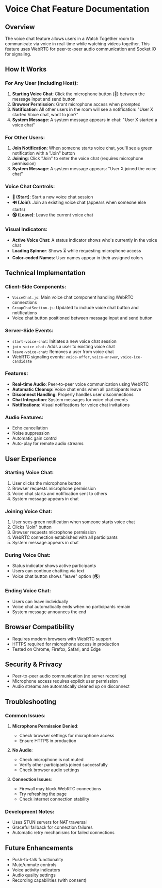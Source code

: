 # Voice Chat Feature Documentation

## Overview

The voice chat feature allows users in a Watch Together room to communicate via voice in real-time while watching videos together. This feature uses WebRTC for peer-to-peer audio communication and Socket.IO for signaling.

## How It Works

### For Any User (Including Host):

1. **Starting Voice Chat**: Click the microphone button (🎤) between the message input and send button
2. **Browser Permission**: Grant microphone access when prompted
3. **Notification**: All other users in the room will see a notification: "User X started Voice chat, want to join?"
4. **System Message**: A system message appears in chat: "User X started a voice chat"

### For Other Users:

1. **Join Notification**: When someone starts voice chat, you'll see a green notification with a "Join" button
2. **Joining**: Click "Join" to enter the voice chat (requires microphone permission)
3. **System Message**: A system message appears: "User X joined the voice chat"

### Voice Chat Controls:

- **🎤 (Start)**: Start a new voice chat session
- **🔊 (Join)**: Join an existing voice chat (appears when someone else starts)
- **🔇 (Leave)**: Leave the current voice chat

### Visual Indicators:

- **Active Voice Chat**: A status indicator shows who's currently in the voice chat
- **Loading Spinner**: Shows ⏳ while requesting microphone access
- **Color-coded Names**: User names appear in their assigned colors

## Technical Implementation

### Client-Side Components:

- `VoiceChat.js`: Main voice chat component handling WebRTC connections
- `GroupChatSection.js`: Updated to include voice chat button and notifications
- Voice chat button positioned between message input and send button

### Server-Side Events:

- `start-voice-chat`: Initiates a new voice chat session
- `join-voice-chat`: Adds a user to existing voice chat
- `leave-voice-chat`: Removes a user from voice chat
- WebRTC signaling events: `voice-offer`, `voice-answer`, `voice-ice-candidate`

### Features:

- **Real-time Audio**: Peer-to-peer voice communication using WebRTC
- **Automatic Cleanup**: Voice chat ends when all participants leave
- **Disconnect Handling**: Properly handles user disconnections
- **Chat Integration**: System messages for voice chat events
- **Notifications**: Visual notifications for voice chat invitations

### Audio Features:

- Echo cancellation
- Noise suppression
- Automatic gain control
- Auto-play for remote audio streams

## User Experience

### Starting Voice Chat:

1. User clicks the microphone button
2. Browser requests microphone permission
3. Voice chat starts and notification sent to others
4. System message appears in chat

### Joining Voice Chat:

1. User sees green notification when someone starts voice chat
2. Clicks "Join" button
3. Browser requests microphone permission
4. WebRTC connection established with all participants
5. System message appears in chat

### During Voice Chat:

- Status indicator shows active participants
- Users can continue chatting via text
- Voice chat button shows "leave" option (🔇)

### Ending Voice Chat:

- Users can leave individually
- Voice chat automatically ends when no participants remain
- System message announces the end

## Browser Compatibility

- Requires modern browsers with WebRTC support
- HTTPS required for microphone access in production
- Tested on Chrome, Firefox, Safari, and Edge

## Security & Privacy

- Peer-to-peer audio communication (no server recording)
- Microphone access requires explicit user permission
- Audio streams are automatically cleaned up on disconnect

## Troubleshooting

### Common Issues:

1. **Microphone Permission Denied**:

   - Check browser settings for microphone access
   - Ensure HTTPS in production

2. **No Audio**:

   - Check microphone is not muted
   - Verify other participants joined successfully
   - Check browser audio settings

3. **Connection Issues**:
   - Firewall may block WebRTC connections
   - Try refreshing the page
   - Check internet connection stability

### Development Notes:

- Uses STUN servers for NAT traversal
- Graceful fallback for connection failures
- Automatic retry mechanisms for failed connections

## Future Enhancements

- Push-to-talk functionality
- Mute/unmute controls
- Voice activity indicators
- Audio quality settings
- Recording capabilities (with consent)
